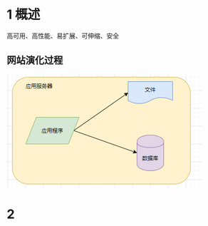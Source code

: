 # 1 概述
高可用、高性能、易扩展、可伸缩、安全

## 网站演化过程
![title](https://raw.githubusercontent.com/pallcard/noteImg/master/noteImg/2020/04/18/1587188749219-1587188749406.png)


# 2 